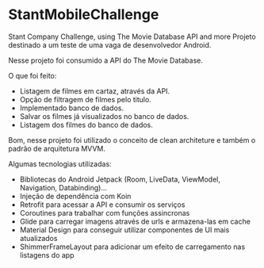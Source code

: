# StantMobileChallenge
Stant Company Challenge, using The Movie Database API and more
Projeto destinado a um teste de uma vaga de desenvolvedor Android. 

Nesse projeto foi consumido a API do The Movie Database. 

O que foi feito:

- Listagem de filmes em cartaz, através da API.
- Opção de filtragem de filmes pelo titulo.
- Implementado banco de dados.
- Salvar os filmes já visualizados no banco de dados.
- Listagem dos filmes do banco de dados.

Bom, nesse projeto foi utilizado o conceito de clean architeture e também o padrão de arquitetura MVVM.

Algumas tecnologias utilizadas:

- Bibliotecas do Android Jetpack (Room, LiveData, ViewModel, Navigation, Databinding)...
- Injeção de dependência com Koin
- Retrofit para acessar a API e consumir os serviços
- Coroutines para trabalhar com funções assincronas
- Glide para carregar imagens através de urls e armazena-las em cache
- Material Design para conseguir utilizar componentes de UI mais atualizados
- ShimmerFrameLayout para adicionar um efeito de carregamento nas listagens do app
